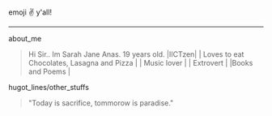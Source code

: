 emoji :v: y'all!
***
about_me
>  Hi Sir.. Im Sarah Jane Anas. 19 years old. |IICTzen| | Loves to eat Chocolates, Lasagna and Pizza | | Music lover | | Extrovert | |Books and Poems |

hugot_lines/other_stuffs
> "Today is sacrifice, tommorow is paradise."
